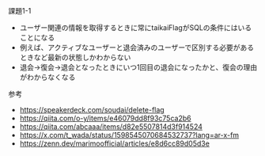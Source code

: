 課題1-1
- ユーザー関連の情報を取得するときに常にtaikaiFlagがSQLの条件にはいることになる
- 例えば、アクティブなユーザーと退会済みのユーザーで区別する必要があるときなど最新の状態しかわからない
- 退会→復会→退会となったときにいつ1回目の退会になったかと、復会の理由がわからなくなる


参考
- https://speakerdeck.com/soudai/delete-flag
- https://qiita.com/o-y/items/e46079dd8f93c75ca2b6
- https://qiita.com/abcaaa/items/d82e5507814d3f914524
- https://x.com/t_wada/status/1598545070684532737?lang=ar-x-fm
- https://zenn.dev/marimoofficial/articles/e8d6cc89d05d3e